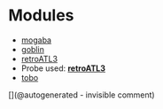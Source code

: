 
# Modules

* [mogaba](/retired/mogaba/)
* [goblin](/goblin/)
* [retroATL3](/retroATL3/)
* Probe used: __[retroATL3](/include/probes/auto/retroATL3.md)__
* [tobo](/retired/tobo/)


[](@autogenerated - invisible comment)